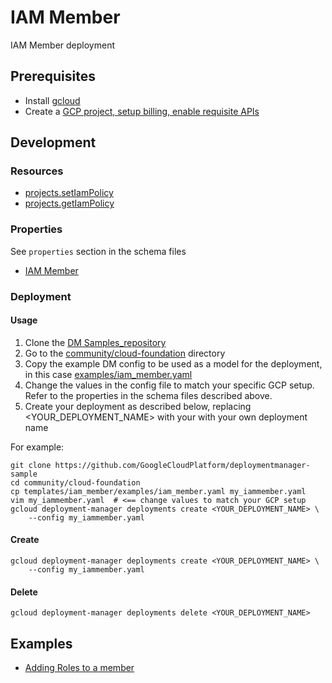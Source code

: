 # IAM Member

IAM Member deployment

## Prerequisites

- Install [gcloud](https://cloud.google.com/sdk)
- Create a [GCP project, setup billing, enable requisite APIs](../project/README.md)

## Development

### Resources

- [projects.setIamPolicy](https://cloud.google.com/resource-manager/reference/rest/v1/projects/setIamPolicy)
- [projects.getIamPolicy](https://cloud.google.com/resource-manager/reference/rest/v1/projects/getIamPolicy)


### Properties

See `properties` section in the schema files

-  [IAM Member](iam_member.py.schema)


### Deployment

#### Usage

1. Clone the [DM Samples_repository](https://github.com/GoogleCloudPlatform/deploymentmanager-sample)
2. Go to the [community/cloud-foundation](community/cloud-foundation) directory
3. Copy the example DM config to be used as a model for the deployment, in this case [examples/iam_member.yaml](examples/iam_member.yaml)
4. Change the values in the config file to match your specific GCP setup.
   Refer to the properties in the schema files described above.
5. Create your deployment as described below, replacing <YOUR_DEPLOYMENT_NAME>
   with your with your own deployment name


For example:

```
git clone https://github.com/GoogleCloudPlatform/deploymentmanager-sample
cd community/cloud-foundation
cp templates/iam_member/examples/iam_member.yaml my_iammember.yaml
vim my_iammember.yaml  # <== change values to match your GCP setup
gcloud deployment-manager deployments create <YOUR_DEPLOYMENT_NAME> \
    --config my_iammember.yaml
```

#### Create

```
gcloud deployment-manager deployments create <YOUR_DEPLOYMENT_NAME> \
    --config my_iammember.yaml
```


#### Delete

```
gcloud deployment-manager deployments delete <YOUR_DEPLOYMENT_NAME>
```


## Examples

- [Adding Roles to a member](examples/iam_member.yaml)
